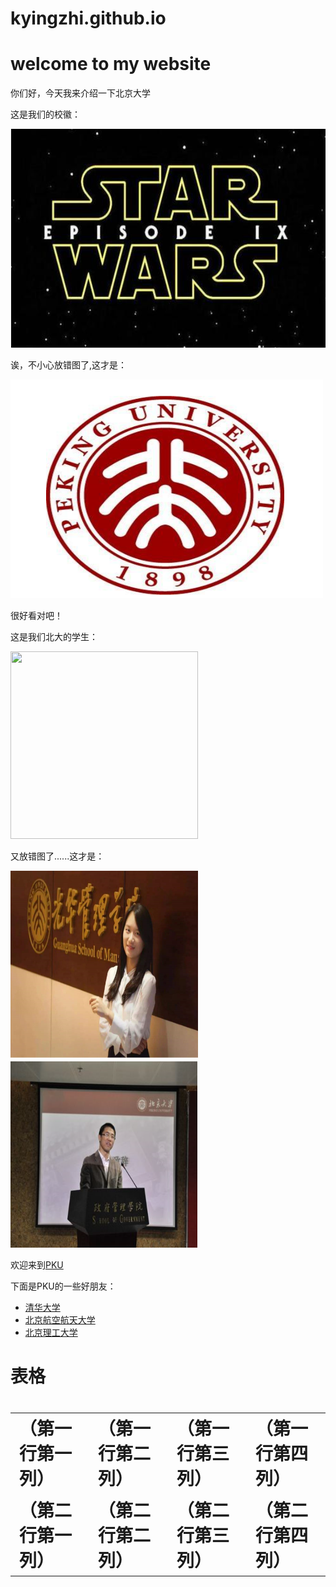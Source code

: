 # kyingzhi.github.io
<!DOCTYPE html>
<html lang="zh-cn">
  <head>
    <meta charset="utf-8"/>
    <title>my first website</title>
  </head>
<body>
  <div>  
    <h1>welcome to my website</h1>
    <p>你们好，今天我来介绍一下北京大学</p>
    <p>这是我们的校徽：</p>
    <img src="微信截图_20201008195136.png" width="600" height="350" />
    <p>诶，不小心放错图了,这才是：</p>
    <img src="微信截图_20201008194154.png" width="500" height="350" />
    <p>很好看对吧！</p>
    <p>这是我们北大的学生：</p>
    <img src="微信截图_20201003165904.png" width="300" height="300" />
    <p>又放错图了......这才是：</p>
    <img src="微信截图_20201008194019.png" width="300" height="300" />
    <img src="微信截图_20201008194443.png" width="300" height="300" />
  </div>
    <p>欢迎来到<a href="https://www.pku.edu.cn/">PKU</a><p>
    <p>下面是PKU的一些好朋友：<p>
  <ul>
    <li><a href="https://www.tsinghua.edu.cn/">清华大学</a></li>
    <li><a href="https://www.buaa.edu.cn/">北京航空航天大学</a></li>
    <li><a href="http://www.bit.edu.cn/">北京理工大学</a></li>
  </ul>
</body>
<body>
  <h1>表格<h1>
  <table>
    <tr>
      <td>（第一行第一列）</td>
      <td>（第一行第二列）</td>
      <td>（第一行第三列）</td>
      <td>（第一行第四列）</td>
    </tr>
    <tr>
      <td>（第二行第一列）</td>
      <td>（第二行第二列）</td>
      <td>（第二行第三列）</td>
      <td>（第二行第四列）</td>
    <tr>
  </table>
